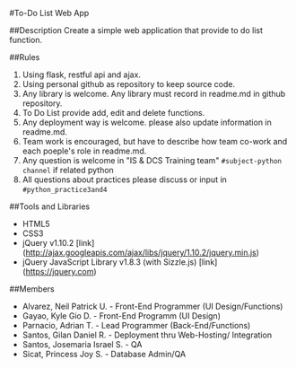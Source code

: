 #To-Do List Web App

##Description
Create a simple web application that provide to do list function.

##Rules
1. Using flask, restful api and ajax.
2. Using personal github as repository to keep source code.
3. Any library is welcome. Any library must record in readme.md in github repository.
4. To Do List provide add, edit and delete functions.
5. Any deployment way is welcome. please also update information in readme.md.
6. Team work is encouraged, but have to describe how team co-work and each poeple's role in readme.md.
7. Any question is welcome in "IS & DCS Training team" `#subject-python channel` if related python
8. All questions about practices please discuss or input in `#python_practice3and4`

##Tools and Libraries
* HTML5
* CSS3
* jQuery v1.10.2 [link] (http://ajax.googleapis.com/ajax/libs/jquery/1.10.2/jquery.min.js)
* jQuery JavaScript Library v1.8.3 (with Sizzle.js)  [link] (https://jquery.com)

##Members
* Alvarez, Neil Patrick U. - Front-End Programmer (UI Design/Functions)
* Gayao, Kyle Gio D. - Front-End Programm (UI Design)
* Parnacio, Adrian T. - Lead Programmer (Back-End/Functions)
* Santos, Gilan Daniel R. - Deployment thru Web-Hosting/ Integration 
* Santos, Josemaria Israel S. - QA
* Sicat, Princess Joy S. - Database Admin/QA
